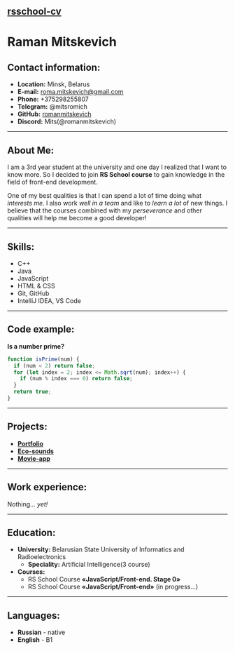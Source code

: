 ## [rsschool-cv](https://romanmitskevich.github.io/rsschool-cv/)
# **Raman Mitskevich**
## **Contact information:**
* **Location:** Minsk, Belarus
* **E-mail:** roma.mitskevich@gmail.com
* **Phone:** +375298255807
* **Telegram:** @mitsromich
* **GitHub:** [romanmitskevich](https://github.com/romanmitskevich)
* **Discord:** Mits(@romanmitskevich)

---

## **About Me:**
I am a 3rd year student at the university and one day I realized that I want to know more. So I decided to join **RS School course** to gain knowledge in the field of front-end development. 

One of my best qualities is that I can spend a lot of time doing what *interests me*. I also work *well in a team* and like to *learn a lot* of new things. I believe that the courses combined with my *perseverance* and other qualities will help me become a good developer!

---

## **Skills:**
* C++
* Java
* JavaScript
* HTML & CSS
* Git, GitHub
* IntelliJ IDEA, VS Code

---

## **Code example:**
**Is a number prime?**
```javascript
function isPrime(num) {
  if (num < 2) return false;
  for (let index = 2; index <= Math.sqrt(num); index++) {
    if (num % index === 0) return false;
  }
  return true;
}
```

---
## **Projects:**
* **[Portfolio](https://rolling-scopes-school.github.io/romanmitskevich-JSFEPRESCHOOL/Portfolio/)**
* **[Eco-sounds](https://rolling-scopes-school.github.io/romanmitskevich-JSFEPRESCHOOL/eco-sounds/)**
* **[Movie-app](https://rolling-scopes-school.github.io/romanmitskevich-JSFEPRESCHOOL/movie-app/)**

---

## **Work experience:**
Nothing... *yet!*

---

## **Education:**
* **University:** Belarusian State University of Informatics and Radioelectronics
   * **Speciality:** Artificial Intelligence(3 course)
* **Courses:** 
   * RS School Course **«JavaScript/Front-end. Stage 0»**
   * RS School Course **«JavaScript/Front-end»** (in progress...)

---

## **Languages:**
* **Russian** - native
* **English** - B1